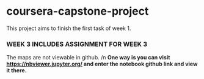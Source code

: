 # coursera-capstone-project
This project aims to finish the first task of week 1.
### WEEK 3 INCLUDES ASSIGNMENT FOR WEEK 3
The maps are not viewable in github. /n
**One way is you can visit https://nbviewer.jupyter.org/ and enter the notebook github link and view it there.**
